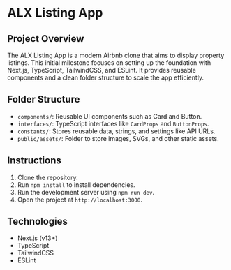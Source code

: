 # ALX Listing App

## Project Overview
The ALX Listing App is a modern Airbnb clone that aims to display property listings. This initial milestone focuses on setting up the foundation with Next.js, TypeScript, TailwindCSS, and ESLint. It provides reusable components and a clean folder structure to scale the app efficiently.

## Folder Structure
- `components/`: Reusable UI components such as Card and Button.
- `interfaces/`: TypeScript interfaces like `CardProps` and `ButtonProps`.
- `constants/`: Stores reusable data, strings, and settings like API URLs.
- `public/assets/`: Folder to store images, SVGs, and other static assets.

## Instructions
1. Clone the repository.
2. Run `npm install` to install dependencies.
3. Run the development server using `npm run dev`.
4. Open the project at `http://localhost:3000`.

## Technologies
- Next.js (v13+)
- TypeScript
- TailwindCSS
- ESLint
